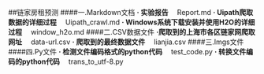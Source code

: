 ##链家房租预测
####一.Markdown文档
**· 实验报告**
&emsp;Report.md
**· Uipath爬取数据的详细过程**
&emsp;Uipath_crawl.md
**· Windows系统下载安装并使用H2O的详细过程**
&emsp;window_h2o.md
####二.CSV数据文件
**·爬取到的上海市各区链家网爬取网址**
&emsp;data-url.csv
**· 爬取到的最终数据文件**
&emsp;lianjia.csv
####三.Imgs文件
####四.Py文件
**· 检测文件编码格式的python代码**
&emsp;test_code.py
**· 转换文件编码的python代码**
&emsp;trans_to_utf-8.py